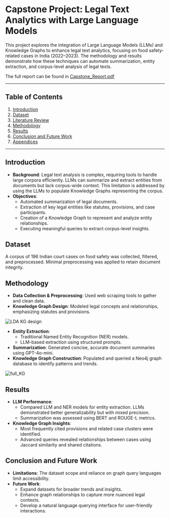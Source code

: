 # Capstone Project: Legal Text Analytics with Large Language Models

This project explores the integration of Large Language Models (LLMs) and Knowledge Graphs to enhance legal text analytics, focusing on food safety-related cases in India (2022–2023). The methodology and results demonstrate how these techniques can automate summarization, entity extraction, and corpus-level analysis of legal texts.

The full report can be found in [Capstone_Report.pdf](https://github.com/suyogyj/capstone-legal-docs-analysis/blob/main/Capstone_Report.pdf)

---

## Table of Contents

1. [Introduction](#introduction)
2. [Dataset](#dataset)
3. [Literature Review](#literature-review)
4. [Methodology](#methodology)
5. [Results](#results)
6. [Conclusion and Future Work](#conclusion-and-future-work)
7. [Appendices](#appendices)

---

## Introduction

- **Background**: Legal text analysis is complex, requiring tools to handle large corpora efficiently. LLMs can summarize and extract entities from documents but lack corpus-wide context. This limitation is addressed by using the LLMs to populate Knowledge Graphs representing the corpus.
- **Objectives**:
  - Automated summarization of legal documents.
  - Extraction of key legal entities like statutes, provisions, and case participants.
  - Creation of a Knowledge Graph to represent and analyze entity relationships.
  - Executing meaningful queries to extract corpus-level insights.

## Dataset

A corpus of 196 Indian court cases on food safety was collected, filtered, and preprocessed. Minimal preprocessing was applied to retain document integrity.

## Methodology

- **Data Collection & Preprocessing**: Used web scraping tools to gather and clean data.
- **Knowledge Graph Design**: Modeled legal concepts and relationships, emphasizing statutes and provisions.

![LDA KG design](https://github.com/user-attachments/assets/6c7ca12e-b447-40ef-9f19-dbbc83cc4eb6)
  
- **Entity Extraction**:
  - Traditional Named Entity Recognition (NER) models.
  - LLM-based extraction using structured prompts.
- **Summarization**: Generated concise, accurate document summaries using GPT-4o-mini.
- **Knowledge Graph Construction**: Populated and queried a Neo4j graph database to identify patterns and trends.

![full_KG](https://github.com/user-attachments/assets/844e0b91-6b10-4012-bf54-440b21c1f47c)


## Results

- **LLM Performance**:
  - Compared LLM and NER models for entity extraction. LLMs demonstrated better generalizability but with mixed precision.
  - Summarization was assessed using BERT and ROUGE-L metrics.
- **Knowledge Graph Insights**:
  - Most frequently cited provisions and related case clusters were identified.
  - Advanced queries revealed relationships between cases using Jaccard similarity and shared citations.

## Conclusion and Future Work

- **Limitations**: The dataset scope and reliance on graph query languages limit accessibility.
- **Future Work**:
  - Expand datasets for broader trends and insights.
  - Enhance graph relationships to capture more nuanced legal contexts.
  - Develop a natural language querying interface for user-friendly interactions.
